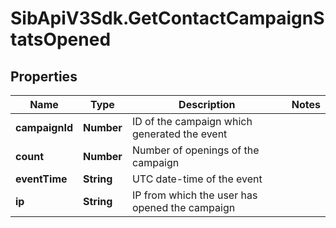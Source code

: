 # SibApiV3Sdk.GetContactCampaignStatsOpened

## Properties
Name | Type | Description | Notes
------------ | ------------- | ------------- | -------------
**campaignId** | **Number** | ID of the campaign which generated the event | 
**count** | **Number** | Number of openings of the campaign | 
**eventTime** | **String** | UTC date-time of the event | 
**ip** | **String** | IP from which the user has opened the campaign | 


